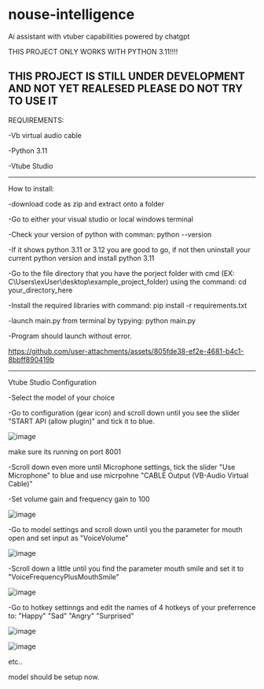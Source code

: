# nouse-intelligence
Ai assistant with vtuber capabilities powered by chatgpt

THIS PROJECT ONLY WORKS WITH PYTHON 3.11!!!!

THIS PROJECT IS STILL UNDER DEVELOPMENT AND NOT YET REALESED PLEASE DO NOT TRY TO USE IT
--------------------------------------------------------------------------------------
REQUIREMENTS:

-Vb virtual audio cable

-Python 3.11

-Vtube Studio

---------------------------------------------------------------------------------------
How to install:

-download code as zip and extract onto a folder

-Go to either your visual studio or local windows terminal

-Check your version of python with comman: python --version 

-If it shows python 3.11 or 3.12 you are good to go, if not then uninstall your current python  version and install python 3.11

-Go to the file directory that you have the porject folder with cmd (EX: C\Users\exUser\desktop\example_project_folder) using the command: cd your_directory_here

-Install the required libraries with command: pip install -r requirements.txt

-launch main.py from terminal by typying: python main.py

-Program should launch without error.

https://github.com/user-attachments/assets/805fde38-ef2e-4681-b4c1-8bbff890419b

----------------------------------------------------------------------------------------
Vtube Studio Configuration

-Select the model of your choice

-Go to configuration (gear icon) and scroll down until you see the slider "START API (allow plugin)" and tick it to blue.

![image](https://github.com/user-attachments/assets/3bc1dde3-000e-4c75-9c45-0476dc317383)

make sure its running on port 8001

-Scroll down even more until Microphone settings, tick the slider "Use Microphone" to blue and use micrpohne "CABLE Output (VB-Audio Virtual Cable)"

-Set volume gain and frequency gain to 100

![image](https://github.com/user-attachments/assets/43424cd3-1a06-4528-b9fb-b60e95f67972)

-Go to model settings and scroll down until you the parameter for mouth open and set input as "VoiceVolume"

![image](https://github.com/user-attachments/assets/d1941b2a-5eed-49ab-b007-76fff5cec6f0)

-Scroll down a little until you find the parameter mouth smile and set it to "VoiceFrequencyPlusMouthSmile"

![image](https://github.com/user-attachments/assets/5ecac5dd-bb34-4141-9800-7ac5997dfa78)

-Go to hotkey settinngs and edit the names of 4 hotkeys of your preferrence to: "Happy" "Sad" "Angry" "Surprised"

![image](https://github.com/user-attachments/assets/4cfcadab-8539-4ecb-8498-e8357219522c)

![image](https://github.com/user-attachments/assets/7ab75a14-9b0e-4f0e-8c28-6574e7f63bbe)

etc..

model should be setup now.
